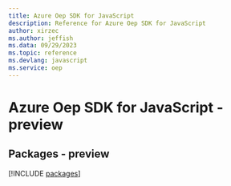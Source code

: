 ```yaml
---
title: Azure Oep SDK for JavaScript
description: Reference for Azure Oep SDK for JavaScript
author: xirzec
ms.author: jeffish
ms.data: 09/29/2023
ms.topic: reference
ms.devlang: javascript
ms.service: oep
---
```

# Azure Oep SDK for JavaScript - preview
## Packages - preview
[!INCLUDE [packages](oep-index.md)]